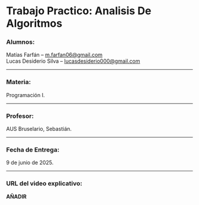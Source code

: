# Trabajo Practico: Analisis De Algoritmos

### **Alumnos**:

Matías Farfán – m.farfan06@gmail.com
<br>
Lucas Desiderio Silva – lucasdesiderio000@gmail.com
___
### **Materia**: 

Programación I.
___
### **Profesor**: 

AUS Bruselario, Sebastián.
___
### **Fecha de Entrega**: 

9 de junio de 2025.
___
### **URL del video explicativo**:

**AÑADIR**
